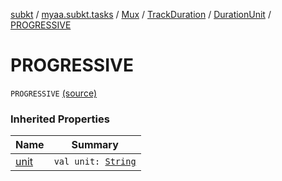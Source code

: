 [subkt](../../../../index.md) / [myaa.subkt.tasks](../../../index.md) / [Mux](../../index.md) / [TrackDuration](../index.md) / [DurationUnit](index.md) / [PROGRESSIVE](./-p-r-o-g-r-e-s-s-i-v-e.md)

# PROGRESSIVE

`PROGRESSIVE` [(source)](https://github.com/Myaamori/SubKt/blob/0.1.13/src/main/kotlin/myaa/subkt/tasks/muxtask.kt#L153)

### Inherited Properties

| Name | Summary |
|---|---|
| [unit](unit.md) | `val unit: `[`String`](https://kotlinlang.org/api/latest/jvm/stdlib/kotlin/-string/index.html) |
